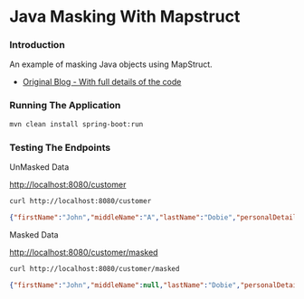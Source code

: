 # Java Masking With Mapstruct

### Introduction
An example of masking Java objects using MapStruct.
* [Original Blog - With full details of the code](https://johndobie.com/blog/java-masking-with-mapstruct)

### Running The Application
```bash
mvn clean install spring-boot:run
```

### Testing The Endpoints
UnMasked Data

[http://localhost:8080/customer](http://localhost:8080/customer)
```bash
curl http://localhost:8080/customer
```
```json
{"firstName":"John","middleName":"A","lastName":"Dobie","personalDetails":{"niNumber":"NS1234567","dateOfBirth":"1970-01-01"}}
```
Masked Data

[http://localhost:8080/customer/masked](http://localhost:8080/customer/masked)
```bash
curl http://localhost:8080/customer/masked
```
```json
{"firstName":"John","middleName":null,"lastName":"Dobie","personalDetails":{"niNumber":"********","dateOfBirth":"****-**-**"}}
```